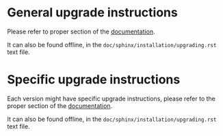 # General upgrade instructions

Please refer to proper section of the [documentation](https://ovh.github.io/the-bastion/installation/upgrading.html).

It can also be found offline, in the ``doc/sphinx/installation/upgrading.rst`` text file.

# Specific upgrade instructions

Each version might have specific upgrade instructions, please refer to the proper section of the [documentation](https://ovh.github.io/the-bastion/installation/upgrading.html#version-specific-upgrade-instructions).

It can also be found offline, in the ``doc/sphinx/installation/upgrading.rst`` text file.

